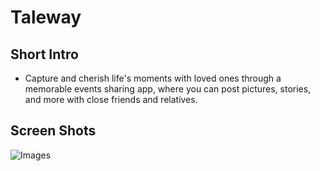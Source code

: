 # Taleway 

## Short Intro

- Capture and cherish life's moments with loved ones through a memorable events sharing app, where you can post pictures, stories, and more with close friends and relatives.
  
## Screen Shots
![Images](https://github.com/user-attachments/assets/82294bde-26c9-4e78-822b-a751f9e232f2)

